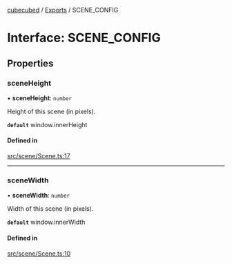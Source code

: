 [cubecubed](/reference/README.md) / [Exports](/reference/modules.md) / SCENE\_CONFIG

# Interface: SCENE\_CONFIG

## Properties

### sceneHeight

• **sceneHeight**: `number`

Height of this scene (in pixels).

**`default`** window.innerHeight

#### Defined in

[src/scene/Scene.ts:17](https://github.com/imaphatduc/cubecubed/blob/0c47e8e/src/scene/Scene.ts#L17)

___

### sceneWidth

• **sceneWidth**: `number`

Width of this scene (in pixels).

**`default`** window.innerWidth

#### Defined in

[src/scene/Scene.ts:10](https://github.com/imaphatduc/cubecubed/blob/0c47e8e/src/scene/Scene.ts#L10)
